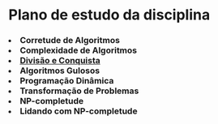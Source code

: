 # Plano de estudo da disciplina
<h3 align="left">
  <li><a >Corretude de Algoritmos</a></li>
  <li><a >Complexidade de Algoritmos</a></li>
  <li><a href="./ttps://github.com/hgms00/Projeto-e-Analise-de-Algoritmos/tree/main/Lista%203">Divisão e Conquista</a></li>
  <li><a >Algoritmos Gulosos</a></li>
  <li><a >Programação Dinâmica</a></li>
  <li><a >Transformação de Problemas</a></li>
  <li><a >NP-completude</a></li>
  <li><a >Lidando com NP-completude</a></li>
</h3>


